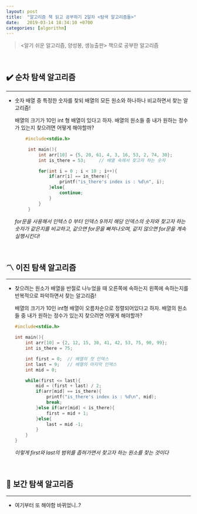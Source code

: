 ```yaml
---
layout: post
title:  "알고리즘 책 읽고 공부하기 2일차 <탐색 알고리즘들>"
date:   2019-03-14 18:34:10 +0700
categories: [algorithm]
---
```



> <알기 쉬운 알고리즘, 양성봉, 생능출판> 책으로 공부한 알고리즘

<br>


## ✔️  순차 탐색 알고리즘
--- 


-  숫자 배열 중 특정한 숫자를 찾되 배열의 모든 원소와 하나하나 비교하면서 찾는 알고리즘!

	배열의 크기가 10인 int 형 배열이 있다고 하자. 배열의 원소들 중 내가 원하는 정수가 있는지 찾으려면 어떻게 해야할까?
	
	~~~c
		#include<stdio.h>

		 int main(){
			 int arr[10] = {5, 20, 61, 4, 3, 16, 53, 2, 74, 30};
			 int is_there = 53; 	// 배열 속에서 찾고자 하는 숫자

			 for(int i = 0 ; i < 10 ; i++){
				 if(arr[i] == in_there){	
					 printf("is_there's index is : %d\n", i);
				 }else{
					 continue;
				 }
			 }
		 }


	~~~

	_for문을 사용해서 인텍스 0 부터 인덱스 9까지 해당 인덱스의 숫자와 찾고자 하는 숫자가 같은지를 비교하고, 같으면 for문을 빠져나오며, 같지 않으면 for문을 계속 실행시킨다!_ 

	<br>

## 〽️ 이진 탐색 알고리즘
--- 


- 찾으려는 원소가 배열을 반절로 나누었을 때 오른쪽에 속하는지 왼쪽에 속하는지를 반복적으로 파악하면서 찾는 알고리즘!

	배열의 크기가 10인 int형 배열이 오름차순으로 정렬되어있다고 하자. 배열의 원소들 중 내가 원하는 정수가 있는지 찾으려면 어떻게 해야할까?

	~~~c
	#include<stdio.h>

	int main(){
		int arr[10] = {2, 12, 15, 30, 41, 42, 53, 75, 90, 99};
		int is_there = 75;

		int first = 0;	// 배열의 첫 인덱스
		int last = 9;	// 배열의 마지막 인덱스
		int mid = 0;

		while(first <= last){
			mid = (first + last) / 2;
			if(arr[mid] == is_there){
				printf("is_there's index is : %d\n", mid);
				break;		
			}else if(arr[mid] < is_there){
				first = mid + 1;
			}else{
				last = mid -1;
			}
		}
	}

	~~~
	_이렇게 first와 last의 범위를 좁혀가면서 찾고자 하는 원소를 찾는 것이다_
	

	<br>

##  📐 보간 탐색 알고리즘
---

-  여기부터 또 해야함 바뀌었니..?